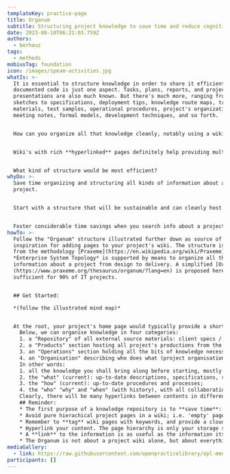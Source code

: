 ```yaml
---
templateKey: practice-page
title: Organum
subtitle: Structuring project knowledge to save time and reduce cognitive overloads.
date: 2023-08-10T06:21:03.759Z
authors:
  - berhauz
tags:
  - methods
mobiusTag: foundation
icon: /images/speam-activities.jpg
whatIs: >-
  It is essential to structure knowledge in order to share it efficiently. Well
  documented code is just one aspect. Tasks, plans, reports, and project
  presentations are also much known. But there's much more, ranging from early
  sketches to specifications, deployment tips, knowledge route maps, training
  materials, test samples, operational procedures, project's organization,
  meeting notes, formal models, development techniques, and so forth.


  How can you organize all that knowledge cleanly, notably using a wiki... so that it would not just be useful to developers and frustrate managers hardly finding the information they seek, or vice-versa ? How so many people with so different information requirements can all be satisfied at the same time?


  W﻿iki's with rich **hyperlinked** pages definitely help providing multiple navigation paths into the same information. A good bunch of **tags and keywords** significantly accelerate searches. Yet a wiki is basically organized as a hierarchical set of pages whose structure is also often used to navigate.  


  W﻿hat kind of structure would be most efficient?
whyDo: >-
  Save time organizing and structuring all kinds of information about a
  project. 


  Start with a structure that will be sustainable and can cleanly host new information categories as the project progresses. Stop wondering where the hell this team (or a colleague) has stored the kind of information you look for. Provide a clean - repeatable - project knowledge structure that can become a common template for all kinds of projects. 


  Foster considerable time savings when you search info about a project, either when you join it, either when the project is rich and complex and drives ["cognitive overloads"](https://openpracticelibrary.com/practice/cognitive-loadometer/) forcing you to permanently refresh your knowledge to be productive.
howTo: >-
  F﻿ollow the "Organum" structure illustrated further down as source of
  inspiration for adding pages to your project's wiki. The structure is borrowed
  from the methodology [Praxeme](https://en.wikipedia.org/wiki/Praxeme) whose
  *Enterprise System Topology* is supported by means to organize all the
  information about a project from design to delivery. A simplified [Organum
  (https://www.praxeme.org/thesaurus/organum/?lang=en) is proposed here that is
  sufficient for 90% of IT projects.


  ## G﻿et Started:

  *(﻿follow the illustrated mind map)*


  A﻿t the root, your project's home page would typically provide a short project summary, a who's who contact list, summarize milestones and progress, a picturesque sketch or architecture diagram, and provide quick links (recent activities, FAQ, route maps for different profiles, abbreviations, ...)
    B﻿elow, we can organise knowledge in four categories:
    1. a﻿ "Repository" of all external source materials: client specs / initial statement / contract, links to 3rd party products or libraries used in the project, docs, test data samples, standards, regulations, methods, tips, market data, technologies, patterns, etc.
    2. a﻿ "Products" section hosting all project's productions from the vision/strategy to (links to) code, including, sketches, models, API design notes and links to API specs, coding practices, naming rules, available tools, etc.
    3. a﻿n "Operations" section holding all the bits of knowledge necessary to configure, build, test, deploy, and operate the application(s). Here we document the staging environments and provide manuals / tutorials for administrators, developers, testers, operators, and end users. 
    4. a﻿n "Organisation" describing who does what (project organisation and management), why (decisions, meeting notes, quality plan, risks and mitigation), when (updated plans, time line) and resources / budget. This section will also archive all the project's presentations to the team or stakeholders / clients. 
    I﻿n other words:
    1. a﻿ll the knowledge you shall bring along before starting, mostly as commented pointers, be it internal (e.g. the Enterprise Continuum of TOGAF) or external / generic;
    2. t﻿he "what" (current): up-to-date descriptions, specifications, statements;
    3. t﻿he "how" (current): up-to-date procedures and processes;
    4. t﻿he "who" "why" and "when" (with history), with all collaboration (meeting notes) and communication activities (presentations).
    C﻿learly, there will be many hyperlinks between contents in different sections and to external platforms / information sources.
    ## Reminder:
    * T﻿he first purpose of a knowledge repository is to **save time**: finding the right information in minimum time.
    * A﻿void pure hierachical project pages in a wiki; i.e. 'empty' pages that only hold a path to (or group) child pages and contain no information but at most a listing of sub-pages. There is always something to tell about any level of information and surely helpful guidance and links to provide.
    * Remember to **tag** wiki pages with keywords, and provide a cloud of tags elsewhere
    * H﻿yperlink your content. The page hierarchy is only your storage structure. Navigation is most efficient via hyperlinks that help navigate in all directions, not only top-down.
    * A﻿ **link** to the information is as useful as the information itself; henceforth avoid copying and duplicating but link it.
    * The Organum is not about a project wiki alone, but about everything that concerns a software project. Part of this global information is better hosted by specialized servers for source control and source code documentation (e.g. GitHub / GitLab), project management (e.g. JIRA), bug tracking, modelling (e.g. Modelio, Enterprise Architect, Mega), and of course API Management (e.g. Swagger, Postman, etc.). Do not duplicate this information but link it abundantly. The project's wiki will become the entry point to everything about a project.
mediaGallery:
  - link: https://raw.githubusercontent.com/openpracticelibrary/opl-media/01636548a21f8c311679e3c65a161308602c75ea/images/organum-v2.jpg
participants: []
---
```

